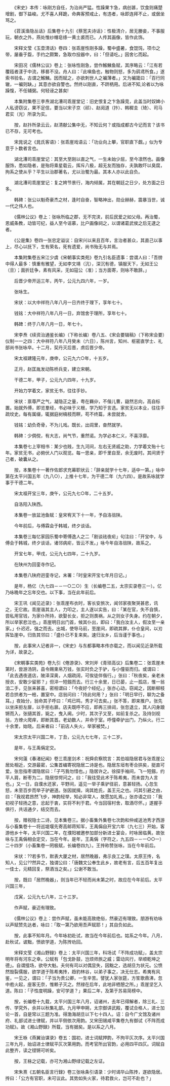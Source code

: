 <!-- { "loadSidebar": true } -->
　　《宋史》本传：咏刚方自任，为治尚严猛。性躁果卞急，病创甚，饮食则痛楚增剧，御下益峻。尤不喜人拜跪，命典客预戒止，有违者，咏即连拜不止，或倨坐骂之。

　　《苕溪渔隐丛话》后集卷十九引《蔡宽夫诗话》：性极清介，居无媵妾，不事服玩，朝衣之外，燕处惟纱帽皂绦一黄土裘而已。人传其画像，皆作此饰。

　　宋释文莹《玉壶清话》卷四：张乖崖性刚多躁，蜀中盛暑，食馄饨，项巾之带，屡垂于盌，手约之颇繁，急取巾投器中，曰：「但请吃。」因舍匕而起。

　　宋田况《儒林公议》卷上：张咏性刚急，尝作鯸鮧鱼赋，其序略云：「江有若覆瓯者漾于中流，移晷不没。舟人曰：『此嗔鱼也，触物则怒，多为鹞鸢所食。」遂索书验名，古谓之鯸鮧。因而赋之，亦欲刺世人之褊薄者。」又为褊箴曰：「百行同辙，一褊则缺。」其意亦欲自警也。然终以刚直，不跻柄用。后进不知,论者以为咏躁愎，不任辅弼。何轻诬之甚矣!

　　本集附集卷三李焘湖北漕司乖崖堂记：旧史恨复之卞急躁竞，此盖当时奴婢小人私谤窃议，果不足信，要当以宋子京（祁）、赵阅道（抃）、韩穉圭（琦）、司马君实（光）所录为实。

　　按，赵抃所录云云，赵清献公集中无，不知云何？或指成都古今记而言？该书已不存，无可考也。

　　宋晁说之《晁氏客语》：张乖崖戏语云：「功业向上攀，官职直下觑。」似为专意于卜数者言也。

　　湖北漕司乖崖堂记：其至大至刚以直之气，一生未始少屈，至今凛然也。画像服饰，悉如隐者，是殆将乘星载云，挥斥八极，超无友而独存，夫孰敢吓以臭腐，拘系之使从乎？平生以治郡著名，尤以治蜀为最。其本人亦以此自负。

　　湖北漕司乖崖堂记：复之姱节景行，海内倾属，其在朝廷之日少，处方面之日多。

　　韩碑：张公以魁奇豪杰之材，逢时自奋，智略神出，勋业赫赫，震暴当世，诚一代之伟人也。

　　《儒林公议》卷上：张咏所临之郡，无不完浃，前后民爱之如父母。再治蜀，恩威条教，动皆可纪，益人至今谣慕，比户画像祠之，以谓诸葛武侯之后无逮之者。

　　《公是集》卷四一张忠定谥议：自宋兴以来且百年，言治者甚众，其直己以事上，尽心以抚下，生有荣名，死有遗爱，尚书殆无与并焉。

　　本集附集卷五宋江少虞《宋朝事实类苑》卷九引名臣遗事：尝谓人曰：「吾牓中得人最多：慎重有雅望，无如李文靖（沆），深沉有德，镇服天下，无如王公（旦）；面折廷争，素有风采，无如寇公（准）；当方面寄，则咏不敢辞。」

　　后晋少帝开运三年，丙午，公元九四六年，一岁。

　　张咏生。

　　宋状：以大中祥符八年八月一日齐终于理下，享年七十。

　　钱铭：大中祥符八年八月一日，弃馆舍于理所，享年七十。

　　韩碑：终于八年八月一日，年七十。

　　宋李焘《续资治通鉴长编》（下称长编）卷八五、《宋会要辑稿》（下称宋会要）仪制一一之四：大中祥符八年八月癸未（六日），陈州言，知州、枢密直学士、礼部尚书张咏卒。十二月，契丹灭后晋，虏后晋少帝。

　　宋太祖建隆元年，庚申，公元九六○年，十五岁。

　　正月，赵匡胤发动陈桥兵变，建立宋朝。

　　干德二年，甲子，公元九六四年，十九岁。

　　开始力学着文，家贫无书，往往手钞。

　　宋状：禀尊严之气，凝隐正之量，粤在羇丱，不偕儿曹，嶷然志向，高自标置。始就外傅，即览羣经，书必味于义根，学乃知于言选。家贫无以本业，往往手疏坟史。每有属缀，辄据庭树槁枝而瞑，苟不终篇，未尝就舍。

　　钱铭：幼负奇骨，不为儿戏。既长，出闾里，奋然就学。

　　韩碑：少倜傥，有大志，尚气节，重然诺。为学必本仁义，不喜浮靡。

　　本集卷七上宰相书：某少也贱，生九河间，左右无贤戚之助，力学着文殆十七年。家贫无书，必俯伏人门以观览。每一思亲，即千里自至，余无废时。其间贤于己者，破囊从之。

　　按，本集卷十一著作佐郎求充幕职状云：「辞亲就学十七年，适中一第。」咏中第在太平兴国五年（九八○），上推十七年，为干德二年（九六四）。是故系咏就学事于干德二年。

　　宋太祖开宝三年，庚午，公元九七○年，二十五岁。

　　自洛阳入陕西。

　　本集卷一放盆池鱼赋：皇宋宥天下十一年，予自洛徂陕。

　　今年前后，与傅霖会于韩城，终夕谈话。

　　本集卷三每忆家园乐蜀中寄傅逸人之二「剧谈祛夜疟」句注曰：「开宝中，与傅会于韩城，终夕谈话，诸邻病疟，皆云不发。」咏今年自洛徂陕，故系之。

　　开宝七年，甲戌，公元九七四年，二十九岁。

　　在陕州为回銮寺作记。

　　本集卷八陕府迥銮寺记，末署：「时皇宋开宝七年月日记。」

　　是年，杨亿（九七四－－一○二○）生（长编卷二五，太宗实录卷三一）。亿乃咏晚年之忘年交也。以下事，当在此年前后。

　　宋王巩《闻见近录》：张乖崖布衣时，客长安旅次，闻邻家夜聚哭甚悲，讯之，无它故。乖崖谐其主人，力叩之，主人遂以实告，曰：「某在官，失不自慎，尝私用官钱，为家仆所持，欲娶长女，拒之则畏祸，从之则女子失身。约在朝夕，所以举家悲泣也。」乖崖明日出门首，候其仆出，即曰：「我白汝主人，假汝至一亲家。」仆迟迟，强之而去。出城，使导马前，至崖间，即疏其罪，仆仓皇间，以刃挥坠崖中。归告其邻曰：「盛仆已不复来矣。速归汝乡，后当谨于事也。」

　　按，此事宋人记者非一，《宋史》与东都事略本传亦载之，而以闻见近录所载为详，故录之。

　　《宋朝事实类苑》卷九引《倦游录》、宋刘斧《青琐高议》后集卷二：张乖崖未第时，尝游汤阴，县令赐束帛万钱，张实时负之于驴，与小僮驱而归。或谓曰：「此去遇夜道店，陂泽深奥，人烟疏阔，可俟徒伴偕行。」张曰：「秋夜矣，亲老未授衣，安敢少留邪？」但淬一短劔而去。行三十余里，日已晏，止一孤店，惟一翁洎二手，见张来甚喜，密相谓曰：「今夜好个经纪。」张亦心动，窃闻之，因断柳枝若合拱者为一棓，置室中。店翁问曰：「持此何用？」张曰：「明日早行，聊为之备耳。」夜始分，翁命其子呼曰：「鸡已鸣，秀才可去矣。」张不答，即来推户。张先以坐床拒左扉，以手拒右扉。店夫既呼不应，即再三排闼，张忽退立，其人闪身踉锵而入，张擿其首，毙之，曳入阃。少时，其次子又至，如前复杀之。及持剑视翁，方燎火爬痒，即断其首。老幼数人，并命于室。呼僮牵驴出门，乃纵火。行二十余里，始晓。后来者曰：「前店人失火，举家被焚。」

　　宋太宗太平兴国二年，丁丑，公元九七七年，三十二岁。

　　是年，与王禹偁定交。

　　宋何薳《春渚纪闻》卷三乖崖剑术：祝舜俞察院言：其伯祖隐居君与张乖崖公居处相近，交游最密，公集首编寄祝隐居二诗是也。隐居东垣有枣合拱矣，挺直可爱。张忽指枣谓隐居曰：「子丐我勿惜也。」隐居许之。徐探手袖间，飞一短劔，约平人肩，断枣为二。隐居惊愕问之，曰：「我往受此术于陈希夷，而未尝为人言也。」又一日，自濮水还家，平野间，遥见一举子乘驴径前，意甚轻扬。心忽生怒，未至百步而举子驴避道。张因就揖，询其姓氏，盖王元之也。问其引避之由，曰：「我视君昂然飞步，神韵轻举，知必非常人，故愿加礼焉。」张亦语之曰：「我初视子轻扬之意，忿起于衷，实将不利于君。今当回宿村舍，取酒尽怀。」遂握手俱行，共话通夕，结交而去。

　　按，赠祝隐士二诗，见本集卷三。据小畜集外集卷七次韵和仲咸送池秀才西游与小畜集卷十一将巡堤堰先寄高邮蒋知军，王禹偁自开宝六年（九七三）开始，客游他乡十年，太平兴国二年，在濮阳被邀参加部分新进士宴会，时咏居临黄。故张咏与王禹偁相会定交，当在今年。是年，王禹偁（字符之，九五四－－一○○一）二十四岁（小畜集卷一罔极赋，长编卷四九）。王抟称赞张咏，当在今年前后。

　　宋状：??若多节，默表大厦之材，居然晚器，弗示良工之璞。太原王抟，名知人，见公??然异之，独谓公曰：「唐魏文公奉生此乡，故老有言，后五百年复出一佳士，元精回复，祭酒当之矣。」公谢不敢当。

　　按，既曰「居然晚器」，则当年已不轻而尚未第之时，故应在今年前后。太平兴国三年，

　　戊寅，公元九七八年，三十三岁。

　　作声赋，豪迈有理致。

　　《儒林公议》卷上：尝作声赋，虽未能高致绝俗，然豪迈有理致。朋游有劝咏以声赋赞先达者，咏曰：「取一第乃欲用吾声赋耶！」其自负如此。

　　按，此事不知年月。今年咏初赴试，故当在今年前后也。姑系之今年。八月，赴秋试，诐黜，愤欲学道，为陈抟劝回。

　　宋释文莹《湘山野録》卷上：太平兴国三年，科场试「不阵成功赋」，盖太宗明年将有河东之幸。公赋有「包戈卧鼓，岂烦师旅之威；雷动风行，举顺乾坤之德」。自谓擅场，欲夺大魁。夫何有司以对偶显失，因黜之，选胡旦为状元。公愤然毁裂儒服，欲学道于陈希夷抟，趋豹林谷，以弟子事之，决无仕志。希夷有风鉴，一见之，谓曰：「子当为贵公卿，一生辛苦。譬犹人家张筵，方笙歌鼎沸，忽中庖火起，座客无奈，惟赖子灭之。然禄在后年，此地非栖憩之所。」乖崖坚乞入道。陈曰：「子性度明躁，安可学道？」果后二年，及第于苏易简榜中。

　　按，长编卷十九载，太平兴国三年八月，诏诸州，去年已得解者，除三礼、三传、学究外，余并以秋集礼部。九月甲申朔，太宗御讲武殿，覆试合格人，进士加论一首，自是常以三题为准。得渤海胡旦以下七十四人。诏：自今广文馆及诸州府、礼部试进士律赋，并以平侧依次用韵。又宋田锡咸平集卷九有御试《不阵而成功赋》。故《湘山野録》所载，当有据矣。是以系之八月。

　　宋王栐《燕翼诒谋录》卷五：国初，进士词赋押韵，不拘平仄次序。太平兴国三年九月，始诏进士律赋平仄次第用韵。而考官所出官韵，必用四平四仄。词赋自此整齐，读之铿锵可听矣。

　　按，王栐之记载，亦可为湘山野绿记载之左证。

　　宋朱熹《五朝名臣言行録》卷三张咏条引语录：少时谒华山陈抟，遂欲隐居。抟曰：「公方有官职，未可议此。其势如失火家，待君救火，岂可不赴也？」

